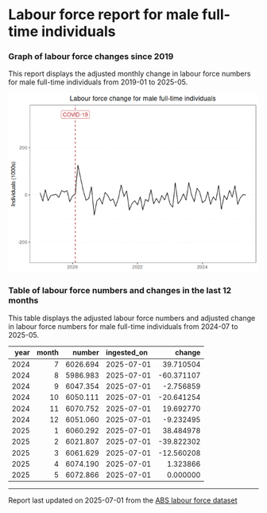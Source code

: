 Labour force report for male full-time individuals
================

### Graph of labour force changes since 2019

This report displays the adjusted monthly change in labour force numbers
for male full-time individuals from 2019-01 to 2025-05.

![](male_full-time_report_files/figure-gfm/unnamed-chunk-2-1.png)<!-- -->

### Table of labour force numbers and changes in the last 12 months

This table displays the adjusted labour force numbers and adjusted
change in labour force numbers for male full-time individuals from
2024-07 to 2025-05.

| year | month |   number | ingested_on |     change |
|-----:|------:|---------:|:------------|-----------:|
| 2024 |     7 | 6026.694 | 2025-07-01  |  39.710504 |
| 2024 |     8 | 5986.983 | 2025-07-01  | -60.371107 |
| 2024 |     9 | 6047.354 | 2025-07-01  |  -2.756859 |
| 2024 |    10 | 6050.111 | 2025-07-01  | -20.641254 |
| 2024 |    11 | 6070.752 | 2025-07-01  |  19.692770 |
| 2024 |    12 | 6051.060 | 2025-07-01  |  -9.232495 |
| 2025 |     1 | 6060.292 | 2025-07-01  |  38.484978 |
| 2025 |     2 | 6021.807 | 2025-07-01  | -39.822302 |
| 2025 |     3 | 6061.629 | 2025-07-01  | -12.560208 |
| 2025 |     4 | 6074.190 | 2025-07-01  |   1.323866 |
| 2025 |     5 | 6072.866 | 2025-07-01  |   0.000000 |

------------------------------------------------------------------------

Report last updated on 2025-07-01 from the [ABS labour force
dataset](https://www.abs.gov.au/statistics/labour/employment-and-unemployment/labour-force-australia/latest-release)
